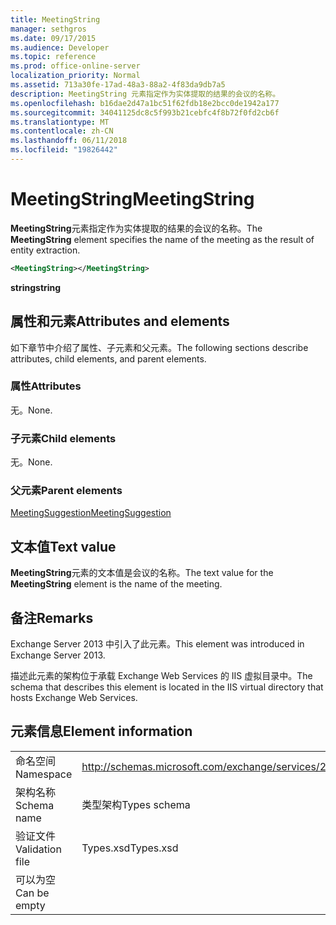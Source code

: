 ```yaml
---
title: MeetingString
manager: sethgros
ms.date: 09/17/2015
ms.audience: Developer
ms.topic: reference
ms.prod: office-online-server
localization_priority: Normal
ms.assetid: 713a30fe-17ad-48a3-88a2-4f83da9db7a5
description: MeetingString 元素指定作为实体提取的结果的会议的名称。
ms.openlocfilehash: b16dae2d47a1bc51f62fdb18e2bcc0de1942a177
ms.sourcegitcommit: 34041125dc8c5f993b21cebfc4f8b72f0fd2cb6f
ms.translationtype: MT
ms.contentlocale: zh-CN
ms.lasthandoff: 06/11/2018
ms.locfileid: "19826442"
---
```

# <a name="meetingstring"></a><span data-ttu-id="29ca3-103">MeetingString</span><span class="sxs-lookup"><span data-stu-id="29ca3-103">MeetingString</span></span>

<span data-ttu-id="29ca3-104">**MeetingString**元素指定作为实体提取的结果的会议的名称。</span><span class="sxs-lookup"><span data-stu-id="29ca3-104">The **MeetingString** element specifies the name of the meeting as the result of entity extraction.</span></span> 
  
```XML
<MeetingString></MeetingString>
```

 <span data-ttu-id="29ca3-105">**string**</span><span class="sxs-lookup"><span data-stu-id="29ca3-105">**string**</span></span>
## <a name="attributes-and-elements"></a><span data-ttu-id="29ca3-106">属性和元素</span><span class="sxs-lookup"><span data-stu-id="29ca3-106">Attributes and elements</span></span>

<span data-ttu-id="29ca3-107">如下章节中介绍了属性、子元素和父元素。</span><span class="sxs-lookup"><span data-stu-id="29ca3-107">The following sections describe attributes, child elements, and parent elements.</span></span>
  
### <a name="attributes"></a><span data-ttu-id="29ca3-108">属性</span><span class="sxs-lookup"><span data-stu-id="29ca3-108">Attributes</span></span>

<span data-ttu-id="29ca3-109">无。</span><span class="sxs-lookup"><span data-stu-id="29ca3-109">None.</span></span>
  
### <a name="child-elements"></a><span data-ttu-id="29ca3-110">子元素</span><span class="sxs-lookup"><span data-stu-id="29ca3-110">Child elements</span></span>

<span data-ttu-id="29ca3-111">无。</span><span class="sxs-lookup"><span data-stu-id="29ca3-111">None.</span></span>
  
### <a name="parent-elements"></a><span data-ttu-id="29ca3-112">父元素</span><span class="sxs-lookup"><span data-stu-id="29ca3-112">Parent elements</span></span>

[<span data-ttu-id="29ca3-113">MeetingSuggestion</span><span class="sxs-lookup"><span data-stu-id="29ca3-113">MeetingSuggestion</span></span>](meetingsuggestion.md)
  
## <a name="text-value"></a><span data-ttu-id="29ca3-114">文本值</span><span class="sxs-lookup"><span data-stu-id="29ca3-114">Text value</span></span>

<span data-ttu-id="29ca3-115">**MeetingString**元素的文本值是会议的名称。</span><span class="sxs-lookup"><span data-stu-id="29ca3-115">The text value for the **MeetingString** element is the name of the meeting.</span></span> 
  
## <a name="remarks"></a><span data-ttu-id="29ca3-116">备注</span><span class="sxs-lookup"><span data-stu-id="29ca3-116">Remarks</span></span>

<span data-ttu-id="29ca3-117">Exchange Server 2013 中引入了此元素。</span><span class="sxs-lookup"><span data-stu-id="29ca3-117">This element was introduced in Exchange Server 2013.</span></span>
  
<span data-ttu-id="29ca3-118">描述此元素的架构位于承载 Exchange Web Services 的 IIS 虚拟目录中。</span><span class="sxs-lookup"><span data-stu-id="29ca3-118">The schema that describes this element is located in the IIS virtual directory that hosts Exchange Web Services.</span></span>
  
## <a name="element-information"></a><span data-ttu-id="29ca3-119">元素信息</span><span class="sxs-lookup"><span data-stu-id="29ca3-119">Element information</span></span>

|||
|:-----|:-----|
|<span data-ttu-id="29ca3-120">命名空间</span><span class="sxs-lookup"><span data-stu-id="29ca3-120">Namespace</span></span>  <br/> |http://schemas.microsoft.com/exchange/services/2006/types  <br/> |
|<span data-ttu-id="29ca3-121">架构名称</span><span class="sxs-lookup"><span data-stu-id="29ca3-121">Schema name</span></span>  <br/> |<span data-ttu-id="29ca3-122">类型架构</span><span class="sxs-lookup"><span data-stu-id="29ca3-122">Types schema</span></span>  <br/> |
|<span data-ttu-id="29ca3-123">验证文件</span><span class="sxs-lookup"><span data-stu-id="29ca3-123">Validation file</span></span>  <br/> |<span data-ttu-id="29ca3-124">Types.xsd</span><span class="sxs-lookup"><span data-stu-id="29ca3-124">Types.xsd</span></span>  <br/> |
|<span data-ttu-id="29ca3-125">可以为空</span><span class="sxs-lookup"><span data-stu-id="29ca3-125">Can be empty</span></span>  <br/> ||
   

